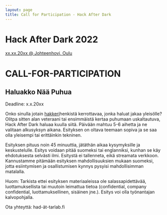 ```yaml
---
layout: page
title: Call for Participation - Hack After Dark
---
```

# Hack After Dark 2022
[xx.xx.20xx @ Johteenhovi, Oulu](https://tarlab.fi/HackAfterDark/)
# CALL-FOR-PARTICIPATION
## Haluakko Nää Puhua
Deadline: x.x.20xx

Onko sinulla jotain [hakkeri](https://fi.wikipedia.org/wiki/Hakkeri#Hakkeri-sana)henkistä kerrottavaa, jonka haluat jakaa yleisölle? Olitpa sitten alan veteraani tai ensimmäistä kertaa puhumaan uskaltautuva, Hack After Dark haluaa kuulla siitä. Päivään mahtuu 5-6 aihetta ja ne valitaan alkusyksyn aikana. Esityksen on oltava teemaan sopiva ja se saa olla yleisempi tai erittäinkin tekninen.

Esityksen pituus noin 45 minuuttia, jätäthän aikaa kysymyksille ja keskustelulle. Esitys voidaan pitää suomeksi tai englanniksi, kunhan se käy ehdotuksesta selvästi ilmi. Esitystä ei tallenneta, eikä streamata verkkoon. Kannustamme pitämään esityksen mahdollisuuksien mukaan suomeksi, jotta esiintymisen ja osallistumisen kynnys pysyisi mahdollisimman matalalla.

Huom: Tarkista ettei esityksen materiaaleissa ole salassapidettävää, luottamuksellista tai muutoin leimattua tietoa (confidential, company confidential, luottamuksellinen, sisäinen jne.). Esitys voi olla työnantajan kalvopohjalla.

Ota yhteyttä: had-ät-tarlab.fi
